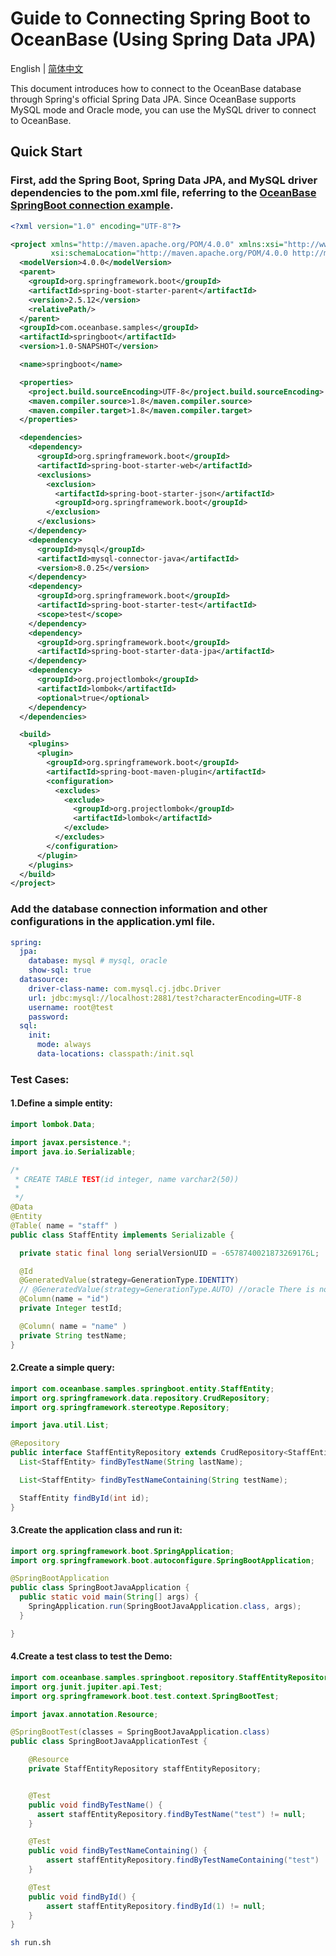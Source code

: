 # Guide to Connecting Spring Boot to OceanBase (Using Spring Data JPA)

English | [简体中文](README-CN.md)

This document introduces how to connect to the OceanBase database through Spring's official Spring Data JPA.
Since OceanBase supports MySQL mode and Oracle mode, you can use the MySQL driver to connect to OceanBase.

## Quick Start

### First, add the Spring Boot, Spring Data JPA, and MySQL driver dependencies to the pom.xml file, referring to the [OceanBase SpringBoot connection example](https://www.oceanbase.com/docs/community-observer-cn-10000000000900914).

```xml
<?xml version="1.0" encoding="UTF-8"?>

<project xmlns="http://maven.apache.org/POM/4.0.0" xmlns:xsi="http://www.w3.org/2001/XMLSchema-instance"
         xsi:schemaLocation="http://maven.apache.org/POM/4.0.0 http://maven.apache.org/xsd/maven-4.0.0.xsd">
  <modelVersion>4.0.0</modelVersion>
  <parent>
    <groupId>org.springframework.boot</groupId>
    <artifactId>spring-boot-starter-parent</artifactId>
    <version>2.5.12</version>
    <relativePath/>
  </parent>
  <groupId>com.oceanbase.samples</groupId>
  <artifactId>springboot</artifactId>
  <version>1.0-SNAPSHOT</version>

  <name>springboot</name>

  <properties>
    <project.build.sourceEncoding>UTF-8</project.build.sourceEncoding>
    <maven.compiler.source>1.8</maven.compiler.source>
    <maven.compiler.target>1.8</maven.compiler.target>
  </properties>

  <dependencies>
    <dependency>
      <groupId>org.springframework.boot</groupId>
      <artifactId>spring-boot-starter-web</artifactId>
      <exclusions>
        <exclusion>
          <artifactId>spring-boot-starter-json</artifactId>
          <groupId>org.springframework.boot</groupId>
        </exclusion>
      </exclusions>
    </dependency>
    <dependency>
      <groupId>mysql</groupId>
      <artifactId>mysql-connector-java</artifactId>
      <version>8.0.25</version>
    </dependency>
    <dependency>
      <groupId>org.springframework.boot</groupId>
      <artifactId>spring-boot-starter-test</artifactId>
      <scope>test</scope>
    </dependency>
    <dependency>
      <groupId>org.springframework.boot</groupId>
      <artifactId>spring-boot-starter-data-jpa</artifactId>
    </dependency>
    <dependency>
      <groupId>org.projectlombok</groupId>
      <artifactId>lombok</artifactId>
      <optional>true</optional>
    </dependency>
  </dependencies>

  <build>
    <plugins>
      <plugin>
        <groupId>org.springframework.boot</groupId>
        <artifactId>spring-boot-maven-plugin</artifactId>
        <configuration>
          <excludes>
            <exclude>
              <groupId>org.projectlombok</groupId>
              <artifactId>lombok</artifactId>
            </exclude>
          </excludes>
        </configuration>
      </plugin>
    </plugins>
  </build>
</project>

```

### Add the database connection information and other configurations in the application.yml file.

```yaml
spring:
  jpa:
    database: mysql # mysql, oracle
    show-sql: true
  datasource:
    driver-class-name: com.mysql.cj.jdbc.Driver
    url: jdbc:mysql://localhost:2881/test?characterEncoding=UTF-8
    username: root@test
    password:
  sql:
    init:
      mode: always
      data-locations: classpath:/init.sql
```

### Test Cases:

#### 1.Define a simple entity:
```java
import lombok.Data;

import javax.persistence.*;
import java.io.Serializable;

/*
 * CREATE TABLE TEST(id integer, name varchar2(50))
 *
 */
@Data
@Entity
@Table( name = "staff" )
public class StaffEntity implements Serializable {

  private static final long serialVersionUID = -6578740021873269176L;

  @Id
  @GeneratedValue(strategy=GenerationType.IDENTITY)
  // @GeneratedValue(strategy=GenerationType.AUTO) //oracle There is no auto-increment policy, adding the annotation can automatically generate a sequence, provide the auto-increment primary key, and if the database already has a related sequence, you can ignore // omit the annotation.
  @Column(name = "id")
  private Integer testId;

  @Column( name = "name" )
  private String testName;
}
```
#### 2.Create a simple query:
```java
import com.oceanbase.samples.springboot.entity.StaffEntity;
import org.springframework.data.repository.CrudRepository;
import org.springframework.stereotype.Repository;

import java.util.List;

@Repository
public interface StaffEntityRepository extends CrudRepository<StaffEntity, Integer> {
  List<StaffEntity> findByTestName(String lastName);

  List<StaffEntity> findByTestNameContaining(String testName);

  StaffEntity findById(int id);
}

```

#### 3.Create the application class and run it:
```java
import org.springframework.boot.SpringApplication;
import org.springframework.boot.autoconfigure.SpringBootApplication;

@SpringBootApplication
public class SpringBootJavaApplication {
  public static void main(String[] args) {
    SpringApplication.run(SpringBootJavaApplication.class, args);
  }

}
```

#### 4.Create a test class to test the Demo:
```java
import com.oceanbase.samples.springboot.repository.StaffEntityRepository;
import org.junit.jupiter.api.Test;
import org.springframework.boot.test.context.SpringBootTest;

import javax.annotation.Resource;

@SpringBootTest(classes = SpringBootJavaApplication.class)
public class SpringBootJavaApplicationTest {

    @Resource
    private StaffEntityRepository staffEntityRepository;


    @Test
    public void findByTestName() {
      assert staffEntityRepository.findByTestName("test") != null;
    }

    @Test
    public void findByTestNameContaining() {
        assert staffEntityRepository.findByTestNameContaining("test") != null;
    }

    @Test
    public void findById() {
        assert staffEntityRepository.findById(1) != null;
    }
}

```


```bash
sh run.sh
```
